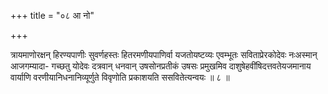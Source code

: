 +++
title = "०८ आ नो"

+++

त्रायमाणोरक्षन् हिरण्यपाणीः सुवर्णहस्तः हितरमणीयपाणिर्वा यजतोयष्टव्यः एवम्भूतः सविताप्रेरकोदेवः नःअस्मान् आजगम्यादा- गच्छतु योदेवः दत्रवान् धनवान् उषसोनप्रतीकं उषसः प्रमुखमिव दाशुषेहवींषिदत्तवतेयजमानाय वार्याणि वरणीयानिधनानिव्यूर्णुते विवृणोति प्रकाशयति ससवितेत्यन्वयः ॥ ८ ॥
